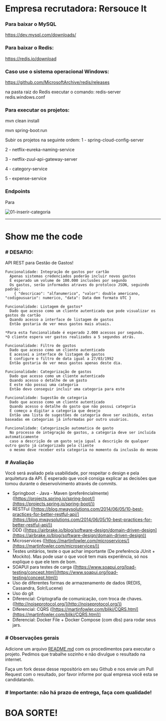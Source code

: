 # Empresa recrutadora: Rersouce It

### Para baixar o MySQL
https://dev.mysql.com/downloads/

### Para baixar o Redis: 
https://redis.io/download

### Caso use o sistema operacional Windows:
https://github.com/MicrosoftArchive/redis/releases

na pasta raiz do Redis executar o comando: redis-server redis.windows.conf

### Para executar os projetos:
mvn clean install

mvn spring-boot:run

Subir os projetos na seguinte ordem:
1 - spring-cloud-config-server

2 - netflix-eureka-naming-service

3 - netflix-zuul-api-gateway-server

4 - category-service

5 - expense-service

### Endpoints

Para 

![01-inserir-categoria](01-inserir-categoria.png)


---------------------------------------------------------
# Show me the code

### # DESAFIO:

API REST para Gestão de Gastos!

```
Funcionalidade: Integração de gastos por cartão
  Apenas sistemas credenciados poderão incluir novos gastos
  É esperado um volume de 100.000 inclusões por segundo
  Os gastos, serão informados atraves do protoloco JSON, seguindo padrão:
    { "descricao": "alfanumerico", "valor": double americano, "codigousuario": numerico, "data": Data dem formato UTC }
```
```
Funcionalidade: Listagem de gastos*
  Dado que acesso como um cliente autenticado que pode visualizar os gastos do cartão
  Quando acesso a interface de listagem de gastos
  Então gostaria de ver meus gastos mais atuais.
 
*Para esta funcionalidade é esperado 2.000 acessos por segundo.
*O cliente espera ver gastos realizados a 5 segundos atrás.
```
```
Funcionalidade: Filtro de gastos
  Dado que acesso como um cliente autenticado
  E acessei a interface de listagem de gastos
  E configure o filtro de data igual a 27/03/1992
  Então gostaria de ver meus gastos apenas deste dia.
```
```
Funcionalidade: Categorização de gastos
  Dado que acesso como um cliente autenticado
  Quando acesso o detalhe de um gasto
  E este não possui uma categoria
  Então devo conseguir incluir uma categoria para este
```
```
Funcionalidade: Sugestão de categoria
  Dado que acesso como um cliente autenticado
  Quando acesso o detalhe do gasto que não possui categoria
  E começo a digitar a categoria que desejo
  Então uma lista de sugestões de categoria deve ser exibida, estas baseadas em categorias já informadas por outro usuários.
```
```
Funcionalidade: Categorização automatica de gasto
  No processo de integração de gastos, a categoria deve ser incluida automaticamente 
  caso a descrição de um gasto seja igual a descrição de qualquer outro gasto já categorizado pelo cliente
  o mesmo deve receber esta categoria no momento da inclusão do mesmo
```
### # Avaliação

Você será avaliado pela usabilidade, por respeitar o design e pela arquitetura da API. 
É esperado que você consiga explicar as decisões que tomou durante o desenvolvimento através de commits.

* Springboot - Java - Maven (preferêncialmente) ([https://projects.spring.io/spring-boot/](https://projects.spring.io/spring-boot/))
* RESTFul ([https://blog.mwaysolutions.com/2014/06/05/10-best-practices-for-better-restful-api/](https://blog.mwaysolutions.com/2014/06/05/10-best-practices-for-better-restful-api/))
* DDD ([https://airbrake.io/blog/software-design/domain-driven-design](https://airbrake.io/blog/software-design/domain-driven-design))
* Microservices ([https://martinfowler.com/microservices/](https://martinfowler.com/microservices/))
* Testes unitários, teste o que achar importante (De preferência JUnit + Mockito). Mas pode usar o que você tem mais experiência, só nos explique o que ele tem de bom.
* SOAPUI para testes de carga ([https://www.soapui.org/load-testing/concept.html](https://www.soapui.org/load-testing/concept.html))
* Uso de diferentes formas de armazenamento de dados (REDIS, Cassandra, Solr/Lucene)
* Uso do git
* Diferencial: Criptografia de comunicação, com troca de chaves. ([http://noiseprotocol.org/](http://noiseprotocol.org/))
* Diferencial: CQRS ([https://martinfowler.com/bliki/CQRS.html](https://martinfowler.com/bliki/CQRS.html)) 
* Diferencial: Docker File + Docker Compose (com dbs) para rodar seus jars.

### # Observações gerais

Adicione um arquivo [README.md](http://README.md) com os procedimentos para executar o projeto.
Pedimos que trabalhe sozinho e não divulgue o resultado na internet.

Faça um fork desse desse repositório em seu Github e nos envie um Pull Request com o resultado, por favor informe por qual empresa você esta se candidatando.

### # Importante: não há prazo de entrega, faça com qualidade!

# BOA SORTE!
